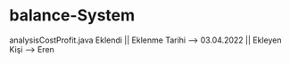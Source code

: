 # balance-System

analysisCostProfit.java Eklendi || Eklenme Tarihi --> 03.04.2022 || Ekleyen Kişi --> Eren
